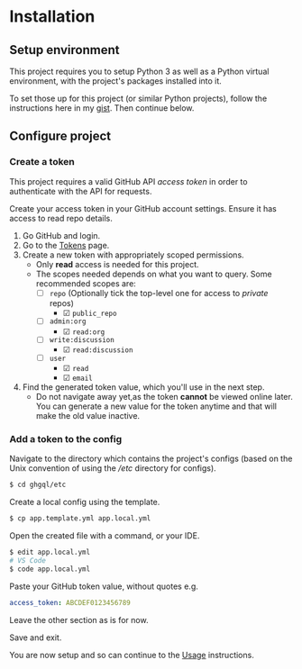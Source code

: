 # Installation


## Setup environment

This project requires you to setup Python 3 as well as a Python virtual environment, with the project's packages installed into it.

To set those up for this project (or similar Python projects), follow the instructions here in my [gist](https://gist.github.com/MichaelCurrin/3a4d14ba1763b4d6a1884f56a01412b7). Then continue below.


## Configure project

### Create a token

This project requires a valid GitHub API _access token_ in order to authenticate with the API for requests.

Create your access token in your GitHub account settings. Ensure it has access to read repo details.

1. Go GitHub and login.
2. Go to the [Tokens](https://github.com/settings/tokens) page.
3. Create a new token with appropriately scoped permissions. 
    - Only **read** access is needed for this project. 
    - The scopes needed depends on what you want to query. Some recommended scopes are:
        * ☐ `repo` (Optionally tick the top-level one for access to _private_ repos)
            - ☑ `public_repo`
        * ☐ `admin:org`
            - ☑ `read:org`
        * ☐ `write:discussion`
            - ☑ `read:discussion`
        * ☐ `user`
            - ☑ `read`
            - ☑ `email`
4. Find the generated token value, which you'll use in the next step. 
    - Do not navigate away yet,as the token **cannot** be viewed online later. You can generate a new value for the token anytime and that will make the old value inactive.

### Add a token to the config

Navigate to the directory which contains the project's configs (based on the Unix convention of using the _/etc_ directory for configs).

```bash
$ cd ghgql/etc
```

Create a local config using the template.

```bash
$ cp app.template.yml app.local.yml
```

Open the created file with a command, or your IDE.

```bash
$ edit app.local.yml
# VS Code
$ code app.local.yml
```

Paste your GitHub token value, without quotes e.g.

```yaml
access_token: ABCDEF0123456789
```

Leave the other section as is for now.

Save and exit.

You are now setup and so can continue to the [Usage](usage.md) instructions.
